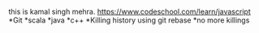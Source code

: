 this is kamal singh mehra.
https://www.codeschool.com/learn/javascript
*Git
*scala
*java
*c++
*Killing history using git rebase
*no more killings

